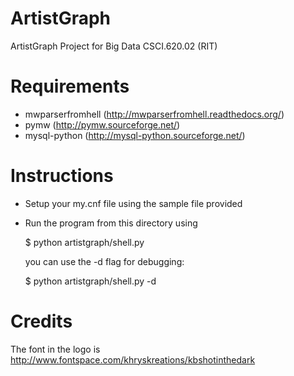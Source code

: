 ArtistGraph
===========

ArtistGraph Project for Big Data CSCI.620.02 (RIT)

Requirements
============

* mwparserfromhell (http://mwparserfromhell.readthedocs.org/)
* pymw (http://pymw.sourceforge.net/)
* mysql-python (http://mysql-python.sourceforge.net/)

Instructions
============

* Setup your my.cnf file using the sample file provided
* Run the program from this directory using

  $ python artistgraph/shell.py <artist name>
  
  you can use the -d flag for debugging:
  
  $ python artistgraph/shell.py -d <artist name>
  
Credits
=======

The font in the logo is
http://www.fontspace.com/khryskreations/kbshotinthedark

